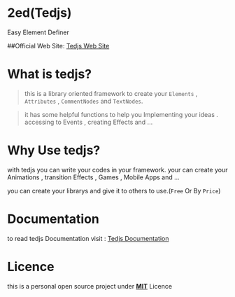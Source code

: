 # 2ed(Tedjs)
Easy Element Definer

##Official Web Site: [Tedjs Web Site](https://tedjs.poryagrand.ir)
# What is tedjs?
> this is a library oriented framework to create your `Elements` , `Attributes` , `CommentNodes` and `TextNodes`.

> it has some helpful functions to help you Implementing your ideas . accessing to Events , creating Effects and ...

# Why Use tedjs?
with tedjs you can write your codes in your framework.
your can create your Animations , transition Effects , Games , Mobile Apps and ...

you can create your librarys and give it to others to use.(`Free` Or By `Price`)

# Documentation
to read tedjs Documentation visit : [Tedjs Documentation](https://tedjs.poryagrand.ir/#page:doc)

# Licence
this is a personal open source project under [**MIT**](https://github.com/poryagrand/tedjs/blob/master/LICENSE) Licence
